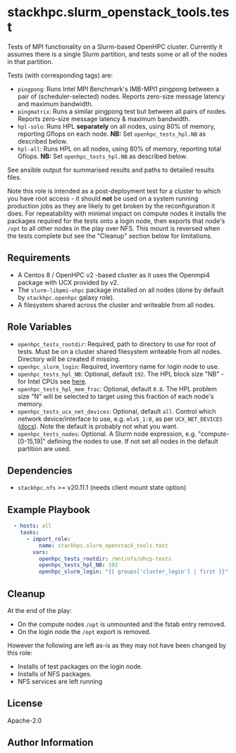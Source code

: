stackhpc.slurm_openstack_tools.test
=========

Tests of MPI functionality on a Slurm-based OpenHPC cluster. Currently it assumes there is a single Slurm partition, and tests some or all of the nodes in that partition.

Tests (with corresponding tags) are:
- `pingpong`: Runs Intel MPI Benchmark's IMB-MPI1 pingpong between a pair of (scheduler-selected) nodes. Reports zero-size message latency and maximum bandwidth.
- `pingmatrix`: Runs a similar pingpong test but between all pairs of nodes. Reports zero-size message latency & maximum bandwidth.
- `hpl-solo`: Runs HPL **separately** on all nodes, using 80% of memory, reporting Gflops on each node. **NB:** Set `openhpc_tests_hpl.NB` as described below.
- `hpl-all`: Runs HPL on all nodes, using 80% of memory, reporting total Gflops. **NB:** Set `openhpc_tests_hpl.NB` as described below.

See ansible output for summarised results and paths to detailed results files.

Note this role is intended as a post-deployment test for a cluster to which you have root access - it should **not** be used on a system running production jobs as they are likely to get broken by the reconfiguration it does. For repeatability with minimal impact on compute nodes it installs the packages required for the tests onto a login node, then exports that node's `/opt` to all other nodes in the play over NFS. This mount is reversed when the tests complete but see the "Cleanup" section below for limitations.

Requirements
------------

- A Centos 8 / OpenHPC v2 -based cluster as it uses the Openmpi4 package with UCX provided by v2.
- The `slurm-libpmi-ohpc` package installed on all nodes (done by default by `stackhpc.openhpc` galaxy role).
- A filesystem shared across the cluster and writeable from all nodes.

Role Variables
--------------

- `openhpc_tests_rootdir`: Required, path to directory to use for root of tests. Must be on a cluster shared filesystem writeable from all nodes. Directory will be created if missing.
- `openhpc_slurm_login`: Required, inventory name for login node to use.
- `openhpc_tests_hpl_NB`: Optional, default `192`. The HPL block size "NB" - for Intel CPUs see [here](https://software.intel.com/content/www/us/en/develop/documentation/onemkl-linux-developer-guide/top/intel-oneapi-math-kernel-library-benchmarks/intel-distribution-for-linpack-benchmark/configuring-parameters.html).
- `openhpc_tests_hpl_mem_frac`: Optional, default `0.8`. The HPL problem size "N" will be selected to target using this fraction of each node's memory.
- `openhpc_tests_ucx_net_devices`: Optional, default `all`. Control which network device/interface to use, e.g. `mlx5_1:0`, as per `UCX_NET_DEVICES` ([docs](https://github.com/openucx/ucx/wiki/UCX-environment-parameters#setting-the-devices-to-use)). Note the default is probably not what you want.
- `openhpc_tests_nodes`: Optional. A Slurm node expression, e.g. "compute-[0-15,19]" defining the nodes to use. If not set all nodes in the default partition are used.

Dependencies
------------

- `stackhpc.nfs` >= v20.11.1 (needs client mount state option)

Example Playbook
----------------

```yaml
  - hosts: all
    tasks:
      - import_role:
          name: stackhpc.slurm_openstack_tools.test
        vars:
          openhpc_tests_rootdir: /mnt/nfs/ohcp-tests
          openhpc_tests_hpl_NB: 192
          openhpc_slurm_login: "{{ groups['cluster_login'] | first }}"
```

Cleanup
-------
At the end of the play:
- On the compute nodes `/opt` is unmounted and the fstab entry removed.
- On the login node the `/opt` export is removed.

However the following are left as-is as they may not have been changed by this role:
- Installs of test packages on the login node.
- Installs of NFS packages.
- NFS services are left running

License
-------

Apache-2.0


Author Information
------------------

